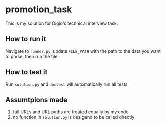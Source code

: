 # promotion_task

This is my solution for Digio's technical interview task. 

## How to run it
Navigate to `runner.py`, update `FILE_PATH` with the path to the data you want to parse, then run the file.

## How to test it
Run `solution.py` and `doctest` will automatically run all tests

## Assumtpions made
1. full URLs and URL paths are treated equally by my code
2. no function in `solution.py` is desigend to be called directly
